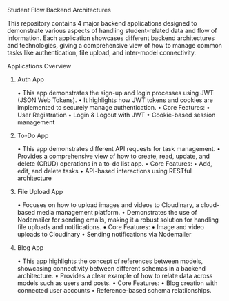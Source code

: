 Student Flow Backend Architectures

This repository contains 4 major backend applications designed to demonstrate various aspects of handling student-related data and flow of information. Each application showcases different backend architectures and technologies, giving a comprehensive view of how to manage common tasks like authentication, file upload, and inter-model connectivity.

Applications Overview

1. Auth App

	•	This app demonstrates the sign-up and login processes using JWT (JSON Web Tokens).
	•	It highlights how JWT tokens and cookies are implemented to securely manage authentication.
	•	Core Features:
	•	User Registration
	•	Login & Logout with JWT
	•	Cookie-based session management

2. To-Do App

	•	This app demonstrates different API requests for task management.
	•	Provides a comprehensive view of how to create, read, update, and delete (CRUD) operations in a to-do list app.
	•	Core Features:
	•	Add, edit, and delete tasks
	•	API-based interactions using RESTful architecture

3. File Upload App

	•	Focuses on how to upload images and videos to Cloudinary, a cloud-based media management platform.
	•	Demonstrates the use of Nodemailer for sending emails, making it a robust solution for handling file uploads and notifications.
	•	Core Features:
	•	Image and video uploads to Cloudinary
	•	Sending notifications via Nodemailer

4. Blog App

	•	This app highlights the concept of references between models, showcasing connectivity between different schemas in a backend architecture.
	•	Provides a clear example of how to relate data across models such as users and posts.
	•	Core Features:
	•	Blog creation with connected user accounts
	•	Reference-based schema relatiionships.
